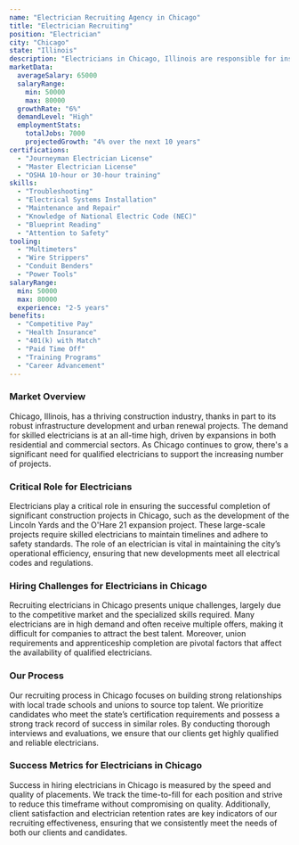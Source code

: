 ```yaml
---
name: "Electrician Recruiting Agency in Chicago"
title: "Electrician Recruiting"
position: "Electrician"
city: "Chicago"
state: "Illinois"
description: "Electricians in Chicago, Illinois are responsible for installing, maintaining and repairing electrical systems in residential, commercial, and industrial settings."
marketData:
  averageSalary: 65000
  salaryRange:
    min: 50000
    max: 80000
  growthRate: "6%"
  demandLevel: "High"
  employmentStats:
    totalJobs: 7000
    projectedGrowth: "4% over the next 10 years"
certifications:
  - "Journeyman Electrician License"
  - "Master Electrician License"
  - "OSHA 10-hour or 30-hour training"
skills:
  - "Troubleshooting"
  - "Electrical Systems Installation"
  - "Maintenance and Repair"
  - "Knowledge of National Electric Code (NEC)"
  - "Blueprint Reading"
  - "Attention to Safety"
tooling:
  - "Multimeters"
  - "Wire Strippers"
  - "Conduit Benders"
  - "Power Tools"
salaryRange:
  min: 50000
  max: 80000
  experience: "2-5 years"
benefits:
  - "Competitive Pay"
  - "Health Insurance"
  - "401(k) with Match"
  - "Paid Time Off"
  - "Training Programs"
  - "Career Advancement"
---
```


### Market Overview
Chicago, Illinois, has a thriving construction industry, thanks in part to its robust infrastructure development and urban renewal projects. The demand for skilled electricians is at an all-time high, driven by expansions in both residential and commercial sectors. As Chicago continues to grow, there's a significant need for qualified electricians to support the increasing number of projects.

### Critical Role for Electricians
Electricians play a critical role in ensuring the successful completion of significant construction projects in Chicago, such as the development of the Lincoln Yards and the O'Hare 21 expansion project. These large-scale projects require skilled electricians to maintain timelines and adhere to safety standards. The role of an electrician is vital in maintaining the city’s operational efficiency, ensuring that new developments meet all electrical codes and regulations.

### Hiring Challenges for Electricians in Chicago
Recruiting electricians in Chicago presents unique challenges, largely due to the competitive market and the specialized skills required. Many electricians are in high demand and often receive multiple offers, making it difficult for companies to attract the best talent. Moreover, union requirements and apprenticeship completion are pivotal factors that affect the availability of qualified electricians.

### Our Process
Our recruiting process in Chicago focuses on building strong relationships with local trade schools and unions to source top talent. We prioritize candidates who meet the state’s certification requirements and possess a strong track record of success in similar roles. By conducting thorough interviews and evaluations, we ensure that our clients get highly qualified and reliable electricians.

### Success Metrics for Electricians in Chicago
Success in hiring electricians in Chicago is measured by the speed and quality of placements. We track the time-to-fill for each position and strive to reduce this timeframe without compromising on quality. Additionally, client satisfaction and electrician retention rates are key indicators of our recruiting effectiveness, ensuring that we consistently meet the needs of both our clients and candidates.